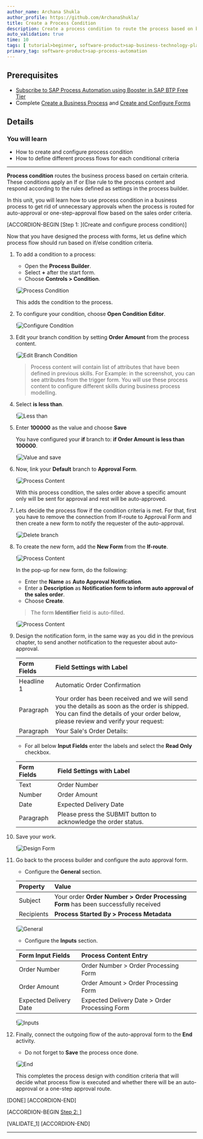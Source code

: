 ```yaml
---
author_name: Archana Shukla
author_profile: https://github.com/ArchanaShukla/
title: Create a Process Condition
description: Create a process condition to route the process based on business criteria
auto_validation: true
time: 10
tags: [ tutorial>beginner, software-product>sap-business-technology-platform, tutorial>free-tier ]
primary_tag: software-product>sap-process-automation
---
```


## Prerequisites
 - [Subscribe to SAP Process Automation using Booster in SAP BTP Free Tier](spa-subscribe-booster)
 - Complete [Create a Business Process](spa-create-process) and [Create and Configure Forms](spa-create-forms)

## Details
### You will learn
  - How to create and configure process condition
  - How to define different process flows for each conditional criteria

---
**Process condition** routes the business process based on certain criteria. These conditions apply an If or Else rule to the process content and respond according to the rules defined as settings in the process builder.

In this unit, you will learn how to use process condition in a business process to get rid of unnecessary approvals when the process is routed for auto-approval or one-step-approval flow based on the sales order criteria.

[ACCORDION-BEGIN [Step 1: ](Create and configure process condition)]

Now that you have designed the process with forms, let us define which process flow should run based on if/else condition criteria.  

1. To add a condition to a process:

    - Open the **Process Builder**.
    - Select **+** after the start form.
    - Choose **Controls > Condition**.

    !![Process Condition](unit5-00.png)

    This adds the condition to the process.

2. To configure your condition, choose **Open Condition Editor**.

    !![Configure Condition](configure-condition.png)

3. Edit your branch condition by setting **Order Amount** from the process content.

    !![Edit Branch Condition](edit-branch-condition.png)

    > Process content will contain list of attributes that have been defined in previous skills. For Example: in the screenshot, you can see attributes from the trigger form. You will use these process content to configure different skills during business process modelling.

4. Select **is less than**.

    !![Less than](less-than.png)

5. Enter **100000** as the value and choose **Save**

    You have configured your **if** branch to: **if Order Amount is less than 100000**.

    !![Value and save](value-save.png)

6. Now, link your **Default** branch to **Approval Form**.

    !![Process Content](process-content.png)

    With this process condition, the sales order above a specific amount only will be sent for approval and rest will be auto-approved.    

7.	Lets decide the process flow if the condition criteria is met. For that, first you have to remove the connection from If-route to Approval Form and then create a new form to notify the requester of the auto-approval.

    !![Delete branch](delete-branch.png)

4. To create the new form, add the **New Form** from the **If-route**.

    !![Process Content](unit5-03.png)

    In the pop-up for new form, do the following:

    - Enter the **Name** as **Auto Approval Notification**.
    - Enter a **Description** as **Notification form to inform auto approval of the sales order**.
    - Choose **Create**.

    > The form **Identifier** field is auto-filled.

    !![Process Content](unit5-04.png)

5. Design the notification form, in the same way as you did in the previous chapter, to send another notification to the requester about auto-approval.

    | Form Fields | Field Settings with Label
    |  :------------- | :-------------
    | Headline 1 | Automatic Order Confirmation
    | Paragraph  | Your order has been received and we will send you the details as soon as the order is shipped. You can find the details of your order below, please review and verify your request:
    | Paragraph  | Your Sale's Order Details:

    - For all below **Input Fields** enter the labels and select the **Read Only** checkbox.

    | Form Fields| Field Settings with Label
    |  :------------- | :-------------
    | Text | Order Number
    | Number | Order Amount
    | Date | Expected Delivery Date
    | Paragraph | Please press the SUBMIT button to acknowledge the order status.

6. Save your work.

    !![Design Form](design-form.png)

7. Go back to the process builder and configure the auto approval form.

    - Configure the **General** section.

    | Property| Value |
    |  :------------- | :-------------
    | Subject | Your order **Order Number > Order Processing Form** has been successfully received
    | Recipients | **Process Started By > Process Metadata**

    !![General](general.png)

    - Configure the **Inputs** section.

    | Form Input Fields| Process Content Entry
    |  :------------- | :-------------
    | Order Number | Order Number > Order Processing Form
    | Order Amount | Order Amount > Order Processing Form
    | Expected Delivery Date | Expected Delivery Date > Order Processing Form

    !![Inputs](inputs.png)

8. Finally, connect the outgoing flow of the auto-approval form to the **End** activity.

    - Do not forget to **Save** the process once done.  

    !![End](end-process.png)

    This completes the process design with condition criteria that will decide what process flow is executed and whether there will be an auto-approval or a one-step approval route.

[DONE]
[ACCORDION-END]

[ACCORDION-BEGIN [Step 2: ](Validation)]

[VALIDATE_1]
[ACCORDION-END]

---
